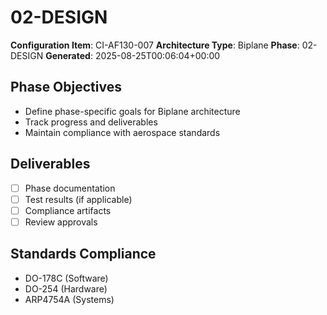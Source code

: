 # 02-DESIGN

**Configuration Item**: CI-AF130-007
**Architecture Type**: Biplane
**Phase**: 02-DESIGN
**Generated**: 2025-08-25T00:06:04+00:00

## Phase Objectives
- Define phase-specific goals for Biplane architecture
- Track progress and deliverables
- Maintain compliance with aerospace standards

## Deliverables
- [ ] Phase documentation
- [ ] Test results (if applicable)
- [ ] Compliance artifacts
- [ ] Review approvals

## Standards Compliance
- DO-178C (Software)
- DO-254 (Hardware)
- ARP4754A (Systems)
